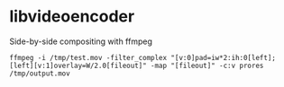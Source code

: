 # libvideoencoder


Side-by-side compositing with ffmpeg

    ffmpeg -i /tmp/test.mov -filter_complex "[v:0]pad=iw*2:ih:0[left];[left][v:1]overlay=W/2.0[fileout]" -map "[fileout]" -c:v prores /tmp/output.mov
